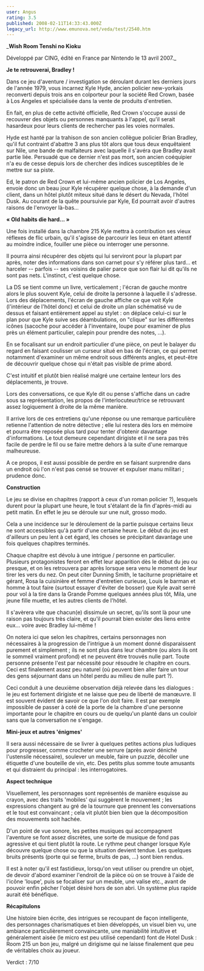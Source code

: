 ```yaml
---
user: Angus
rating: 3.5
published: 2008-02-11T14:33:43.000Z
legacy_url: http://www.emunova.net/veda/test/2540.htm
---
```

_**Wish Room Tenshi no Kioku**  

  

Développé par CING, édité en France par Nintendo le 13 avril 2007\._  

  

  

**Je te retrouverai, Bradley !**  

  

Dans ce jeu d'aventure / investigation se déroulant durant les derniers jours de l'année 1979, vous incarnez Kyle Hyde, ancien policier new-yorkais reconverti depuis trois ans en colporteur pour la société Red Crown, basée à Los Angeles et spécialisée dans la vente de produits d'entretien.  

En fait, en plus de cette activité officielle, Red Crown s'occupe aussi de recouvrer des objets ou personnes manquants à l'appel, qu'il serait hasardeux pour leurs clients de rechercher pas les voies normales.  

  

Hyde est hanté par la trahison de son ancien collègue policier Brian Bradley, qu'il fut contraint d'abattre 3 ans plus tôt alors que tous deux enquêtaient sur Nile, une bande de malfaiteurs avec laquelle il s'avéra que Bradley avait partie liée. Persuadé que ce dernier n'est pas mort, son ancien coéquipier n'a eu de cesse depuis lors de chercher des indices susceptibles de le mettre sur sa piste.  

  

Ed, le patron de Red Crown et lui-même ancien policier de Los Angeles, envoie donc un beau jour Kyle récupérer quelque chose, à la demande d'un client, dans un hôtel plutôt miteux situé dans le désert du Nevada, l'hôtel Dusk. Au courant de la quête poursuivie par Kyle, Ed pourrait avoir d'autres raisons de l'envoyer là-bas...  

  

**« Old habits die hard... »**  

  

Une fois installé dans la chambre 215 Kyle mettra à contribution ses vieux réflexes de flic urbain, qu'il s'agisse de parcourir les lieux en étant attentif au moindre indice, fouiller une pièce ou interroger une personne.  

Il pourra ainsi récupérer des objets qui lui serviront pour la plupart par après, noter des informations dans son carnet pour s'y référer plus tard... et harceler -- parfois -- ses voisins de palier parce que son flair lui dit qu'ils ne sont pas nets. L'instinct, c'est quelque chose.  

  

La DS se tient comme un livre, verticalement ; l'écran de gauche montre alors le plus souvent Kyle, celui de droite la personne à laquelle il s'adresse. Lors des déplacements, l'écran de gauche affiche ce que voit Kyle (l'intérieur de l'hôtel donc) et celui de droite un plan schématisé vu de dessus et faisant entièrement appel au stylet : on déplace celui-ci sur le plan pour que Kyle suive ses déambulations, on "clique" sur les différentes icônes (sacoche pour accéder à l'inventaire, loupe pour examiner de plus près un élément particulier, calepin pour prendre des notes, ...).  

En se focalisant sur un endroit particulier d'une pièce, on peut le balayer du regard en faisant coulisser un curseur situé en bas de l'écran, ce qui permet notamment d'examiner un même endroit sous différents angles, et peut-être de découvrir quelque chose qui n'était pas visible de prime abord.  

C'est intuitif et plutôt bien réalisé malgré une certaine lenteur lors des déplacements, je trouve.  

Lors des conversations, ce que Kyle dit ou pense s'affiche dans un cadre sous sa représentation, les propos de l'interlocuteur/trice se retrouvant assez logiquement à droite de la même manière.  

Il arrive lors de ces entretiens qu'une réponse ou une remarque particulière retienne l'attention de notre détective ; elle lui restera dès lors en mémoire et pourra être reposée plus tard pour tenter d'obtenir davantage d'informations. Le tout demeure cependant dirigiste et il ne sera pas très facile de perdre le fil ou se faire mettre dehors à la suite d'une remarque malheureuse.  

A ce propos, il est aussi possible de perdre en se faisant surprendre dans un endroit où l'on n'est pas censé se trouver et expulser manu militari ; prudence donc.  

  

**Construction**  

  

Le jeu se divise en chapitres (rapport à ceux d'un roman policier ?), lesquels durent pour la plupart une heure, le tout s'étalant de la fin d'après-midi au petit matin. En effet le jeu se déroule sur une nuit, grosso modo.  

Cela a une incidence sur le déroulement de la partie puisque certains lieux ne sont accessibles qu'à partir d'une certaine heure. Le début du jeu est d'ailleurs un peu lent à cet égard, les choses se précipitant davantage une fois quelques chapitres terminés.  

  

Chaque chapitre est dévolu à une intrigue / personne en particulier. Plusieurs protagonistes feront en effet leur apparition dès le début du jeu ou presque, et on les retrouvera par après lorsque sera venu le moment de leur tirer les vers du nez. On peut citer Dunning Smith, le taciturne propriétaire et gérant, Rosa la cuisinière et femme d'entretien curieuse, Louis le barman et homme à tout faire (surtout essayer d'éviter de bosser) que Kyle avait serré pour vol à la tire dans la Grande Pomme quelques années plus tôt, Mila, une jeune fille muette, et les autres clients de l'hôtel.  

Il s'avèrera vite que chacun(e) dissimule un secret, qu'ils sont là pour une raison pas toujours très claire, et qu'il pourrait bien exister des liens entre eux... voire avec Bradley lui-même !  

  

On notera ici que selon les chapitres, certains personnages non nécessaires à la progression de l'intrigue à un moment donné disparaissent purement et simplement ; ils ne sont plus dans leur chambre (ou alors ils ont le sommeil vraiment profond) et ne peuvent être trouvés nulle part. Toute personne présente l'est par nécessité pour résoudre le chapitre en cours. Ceci est finalement assez peu naturel (où peuvent bien aller faire un tour des gens séjournant dans un hôtel perdu au milieu de nulle part ?).  

Ceci conduit à une deuxième observation déjà relevée dans les dialogues : le jeu est fortement dirigiste et ne laisse que peu de liberté de manœuvre. Il est souvent évident de savoir ce que l'on doit faire. Il est par exemple impossible de passer à coté de la porte de la chambre d'une personne importante pour le chapitre en cours ou de quelqu'un planté dans un couloir sans que la conversation ne s'engage.  

  

**Mini-jeux et autres 'énigmes'**  

  

Il sera aussi nécessaire de se livrer à quelques petites actions plus ludiques pour progresser, comme crocheter une serrure (après avoir déniché l'ustensile nécessaire), soulever un meuble, faire un puzzle, décoller une étiquette d'une bouteille de vin, etc. Des petits plus somme toute amusants et qui distraient du principal : les interrogatoires.  

  

**Aspect technique**  

  

Visuellement, les personnages sont représentés de manière esquisse au crayon, avec des traits 'mobiles' qui suggèrent le mouvement ; les expressions changent au gré de la tournure que prennent les conversations et le tout est convaincant ; cela vit plutôt bien bien que la décomposition des mouvements soit hachée.  

  

D'un point de vue sonore, les petites musiques qui accompagnent l'aventure se font assez discrètes, une sorte de musique de fond pas agressive et qui tient plutôt la route. Le rythme peut changer lorsque Kyle découvre quelque chose ou que la situation devient tendue. Les quelques bruits présents (porte qui se ferme, bruits de pas, ...) sont bien rendus.  

  

Il est à noter qu'il est fastidieux, lorsqu'on veut utiliser ou prendre un objet, de devoir d'abord examiner l'endroit de la pièce où on se trouve à l'aide de l'icône 'loupe', puis se focaliser sur un meuble, une valise etc., avant de pouvoir enfin pêcher l'objet désiré hors de son abri. Un système plus rapide aurait été bénéfique.  

  

**Récapitulons**  

  

Une histoire bien écrite, des intrigues se recoupant de façon intelligente, des personnages charismatiques et bien développés, un visuel bien vu, une ambiance particulièrement convaincante, une maniabilité intuitive et généralement aisée (le micro est peu utilisé cependant) font de Hotel Dusk : Room 215 un bon jeu, malgré un dirigisme qui ne laisse finalement que peu de véritables choix au joueur.  

  

Verdict : 7/10